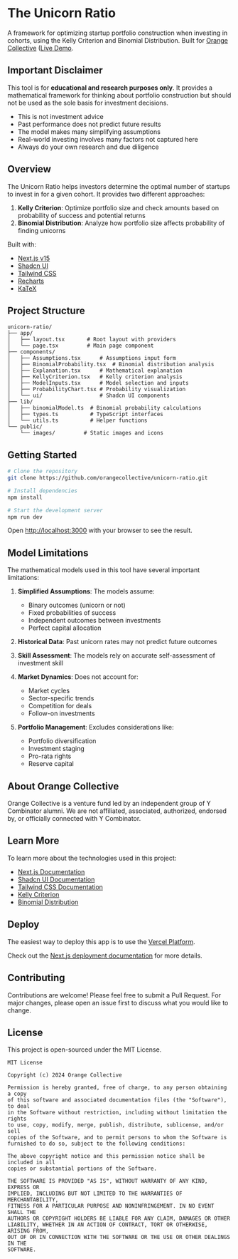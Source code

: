 # The Unicorn Ratio

A framework for optimizing startup portfolio construction when investing in cohorts, using the Kelly Criterion and Binomial Distribution. Built for [Orange Collective](https://orangecollective.vc) ([Live Demo](https://orangecollective.vc/unicorn-ratio).

## Important Disclaimer

This tool is for **educational and research purposes only**. It provides a mathematical framework for thinking about portfolio construction but should not be used as the sole basis for investment decisions.

- This is not investment advice
- Past performance does not predict future results
- The model makes many simplifying assumptions
- Real-world investing involves many factors not captured here
- Always do your own research and due diligence

## Overview

The Unicorn Ratio helps investors determine the optimal number of startups to invest in for a given cohort. It provides two different approaches:

1. **Kelly Criterion**: Optimize portfolio size and check amounts based on probability of success and potential returns
2. **Binomial Distribution**: Analyze how portfolio size affects probability of finding unicorns

Built with:

- [Next.js v15](https://nextjs.org)
- [Shadcn UI](https://ui.shadcn.com)
- [Tailwind CSS](https://tailwindcss.com)
- [Recharts](https://recharts.org)
- [KaTeX](https://katex.org)

## Project Structure

```
unicorn-ratio/
├── app/
│   ├── layout.tsx       # Root layout with providers
│   └── page.tsx         # Main page component
├── components/
│   ├── Assumptions.tsx      # Assumptions input form
│   ├── BinomialProbability.tsx  # Binomial distribution analysis
│   ├── Explanation.tsx      # Mathematical explanation
│   ├── KellyCriterion.tsx   # Kelly criterion analysis
│   ├── ModelInputs.tsx      # Model selection and inputs
│   ├── ProbabilityChart.tsx # Probability visualization
│   └── ui/                  # Shadcn UI components
├── lib/
│   ├── binomialModel.ts  # Binomial probability calculations
│   ├── types.ts          # TypeScript interfaces
│   └── utils.ts          # Helper functions
└── public/
    └── images/         # Static images and icons
```

## Getting Started

```bash
# Clone the repository
git clone https://github.com/orangecollective/unicorn-ratio.git

# Install dependencies
npm install

# Start the development server
npm run dev
```

Open [http://localhost:3000](http://localhost:3000) with your browser to see the result.

## Model Limitations

The mathematical models used in this tool have several important limitations:

1. **Simplified Assumptions**: The models assume:

   - Binary outcomes (unicorn or not)
   - Fixed probabilities of success
   - Independent outcomes between investments
   - Perfect capital allocation

2. **Historical Data**: Past unicorn rates may not predict future outcomes

3. **Skill Assessment**: The models rely on accurate self-assessment of investment skill

4. **Market Dynamics**: Does not account for:

   - Market cycles
   - Sector-specific trends
   - Competition for deals
   - Follow-on investments

5. **Portfolio Management**: Excludes considerations like:
   - Portfolio diversification
   - Investment staging
   - Pro-rata rights
   - Reserve capital

## About Orange Collective

Orange Collective is a venture fund led by an independent group of Y Combinator alumni. We are not affiliated, associated, authorized, endorsed by, or officially connected with Y Combinator.

## Learn More

To learn more about the technologies used in this project:

- [Next.js Documentation](https://nextjs.org/docs)
- [Shadcn UI Documentation](https://ui.shadcn.com)
- [Tailwind CSS Documentation](https://tailwindcss.com/docs)
- [Kelly Criterion](https://www.investopedia.com/articles/trading/04/091504.asp)
- [Binomial Distribution](https://www.investopedia.com/terms/b/binomialdistribution.asp)

## Deploy

The easiest way to deploy this app is to use the [Vercel Platform](https://vercel.com/new).

Check out the [Next.js deployment documentation](https://nextjs.org/docs/deployment) for more details.

## Contributing

Contributions are welcome! Please feel free to submit a Pull Request. For major changes, please open an issue first to discuss what you would like to change.

## License

This project is open-sourced under the MIT License.

```
MIT License

Copyright (c) 2024 Orange Collective

Permission is hereby granted, free of charge, to any person obtaining a copy
of this software and associated documentation files (the "Software"), to deal
in the Software without restriction, including without limitation the rights
to use, copy, modify, merge, publish, distribute, sublicense, and/or sell
copies of the Software, and to permit persons to whom the Software is
furnished to do so, subject to the following conditions:

The above copyright notice and this permission notice shall be included in all
copies or substantial portions of the Software.

THE SOFTWARE IS PROVIDED "AS IS", WITHOUT WARRANTY OF ANY KIND, EXPRESS OR
IMPLIED, INCLUDING BUT NOT LIMITED TO THE WARRANTIES OF MERCHANTABILITY,
FITNESS FOR A PARTICULAR PURPOSE AND NONINFRINGEMENT. IN NO EVENT SHALL THE
AUTHORS OR COPYRIGHT HOLDERS BE LIABLE FOR ANY CLAIM, DAMAGES OR OTHER
LIABILITY, WHETHER IN AN ACTION OF CONTRACT, TORT OR OTHERWISE, ARISING FROM,
OUT OF OR IN CONNECTION WITH THE SOFTWARE OR THE USE OR OTHER DEALINGS IN THE
SOFTWARE.
```
